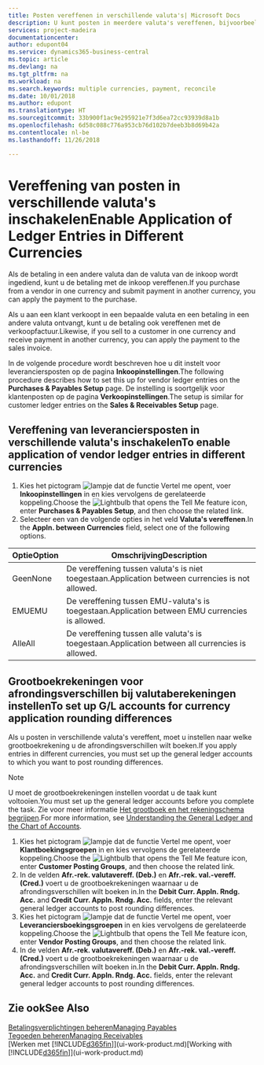 ```yaml
---
title: Posten vereffenen in verschillende valuta's| Microsoft Docs
description: U kunt posten in meerdere valuta's vereffenen, bijvoorbeeld als u verkoopt in een bepaalde valuta en een betaling in een andere ontvangt.
services: project-madeira
documentationcenter: 
author: edupont04
ms.service: dynamics365-business-central
ms.topic: article
ms.devlang: na
ms.tgt_pltfrm: na
ms.workload: na
ms.search.keywords: multiple currencies, payment, reconcile
ms.date: 10/01/2018
ms.author: edupont
ms.translationtype: HT
ms.sourcegitcommit: 33b900f1ac9e295921e7f3d6ea72cc93939d8a1b
ms.openlocfilehash: 6d58c088c776a953cb76d102b7deeb3b8d69b42a
ms.contentlocale: nl-be
ms.lasthandoff: 11/26/2018

---
```

# <a name="enable-application-of-ledger-entries-in-different-currencies"></a><span data-ttu-id="9a21f-103">Vereffening van posten in verschillende valuta's inschakelen</span><span class="sxs-lookup"><span data-stu-id="9a21f-103">Enable Application of Ledger Entries in Different Currencies</span></span>
<span data-ttu-id="9a21f-104">Als de betaling in een andere valuta dan de valuta van de inkoop wordt ingediend, kunt u de betaling met de inkoop vereffenen.</span><span class="sxs-lookup"><span data-stu-id="9a21f-104">If you purchase from a vendor in one currency and submit payment in another currency, you can apply the payment to the purchase.</span></span>

<span data-ttu-id="9a21f-105">Als u aan een klant verkoopt in een bepaalde valuta en een betaling in een andere valuta ontvangt, kunt u de betaling ook vereffenen met de verkoopfactuur.</span><span class="sxs-lookup"><span data-stu-id="9a21f-105">Likewise, if you sell to a customer in one currency and receive payment in another currency, you can apply the payment to the sales invoice.</span></span>

<span data-ttu-id="9a21f-106">In de volgende procedure wordt beschreven hoe u dit instelt voor leveranciersposten op de pagina **Inkoopinstellingen**.</span><span class="sxs-lookup"><span data-stu-id="9a21f-106">The following procedure describes how to set this up for vendor ledger entries on the **Purchases & Payables Setup** page.</span></span> <span data-ttu-id="9a21f-107">De instelling is soortgelijk voor klantenposten op de pagina **Verkoopinstellingen**.</span><span class="sxs-lookup"><span data-stu-id="9a21f-107">The setup is similar for customer ledger entries on the **Sales & Receivables Setup** page.</span></span>

## <a name="to-enable-application-of-vendor-ledger-entries-in-different-currencies"></a><span data-ttu-id="9a21f-108">Vereffening van leveranciersposten in verschillende valuta's inschakelen</span><span class="sxs-lookup"><span data-stu-id="9a21f-108">To enable application of vendor ledger entries in different currencies</span></span>
1. <span data-ttu-id="9a21f-109">Kies het pictogram ![lampje dat de functie Vertel me opent](media/ui-search/search_small.png "Vertel me wat u wilt doen"), voer **Inkoopinstellingen** in en kies vervolgens de gerelateerde koppeling.</span><span class="sxs-lookup"><span data-stu-id="9a21f-109">Choose the ![Lightbulb that opens the Tell Me feature](media/ui-search/search_small.png "Tell me what you want to do") icon, enter **Purchases & Payables Setup**, and then choose the related link.</span></span>
2. <span data-ttu-id="9a21f-110">Selecteer een van de volgende opties in het veld **Valuta's vereffenen**.</span><span class="sxs-lookup"><span data-stu-id="9a21f-110">In the **Appln. between Currencies** field, select one of the following options.</span></span>

| <span data-ttu-id="9a21f-111">Optie</span><span class="sxs-lookup"><span data-stu-id="9a21f-111">Option</span></span> | <span data-ttu-id="9a21f-112">Omschrijving</span><span class="sxs-lookup"><span data-stu-id="9a21f-112">Description</span></span> |
| --- | --- |
| <span data-ttu-id="9a21f-113">Geen</span><span class="sxs-lookup"><span data-stu-id="9a21f-113">None</span></span> |<span data-ttu-id="9a21f-114">De vereffening tussen valuta's is niet toegestaan.</span><span class="sxs-lookup"><span data-stu-id="9a21f-114">Application between currencies is not allowed.</span></span> |
| <span data-ttu-id="9a21f-115">EMU</span><span class="sxs-lookup"><span data-stu-id="9a21f-115">EMU</span></span> |<span data-ttu-id="9a21f-116">De vereffening tussen EMU-valuta's is toegestaan.</span><span class="sxs-lookup"><span data-stu-id="9a21f-116">Application between EMU currencies is allowed.</span></span> |
| <span data-ttu-id="9a21f-117">Alle</span><span class="sxs-lookup"><span data-stu-id="9a21f-117">All</span></span> |<span data-ttu-id="9a21f-118">De vereffening tussen alle valuta's is toegestaan.</span><span class="sxs-lookup"><span data-stu-id="9a21f-118">Application between all currencies is allowed.</span></span> |

## <a name="to-set-up-gl-accounts-for-currency-application-rounding-differences"></a><span data-ttu-id="9a21f-119">Grootboekrekeningen voor afrondingsverschillen bij valutaberekeningen instellen</span><span class="sxs-lookup"><span data-stu-id="9a21f-119">To set up G/L accounts for currency application rounding differences</span></span>  
<span data-ttu-id="9a21f-120">Als u posten in verschillende valuta's vereffent, moet u instellen naar welke grootboekrekening u de afrondingsverschillen wilt boeken.</span><span class="sxs-lookup"><span data-stu-id="9a21f-120">If you apply entries in different currencies, you must set up the general ledger accounts to which you want to post rounding differences.</span></span>  

> [!NOTE]  
>  <span data-ttu-id="9a21f-121">U moet de grootboekrekeningen instellen voordat u de taak kunt voltooien.</span><span class="sxs-lookup"><span data-stu-id="9a21f-121">You must set up the general ledger accounts before you complete the task.</span></span> <span data-ttu-id="9a21f-122">Zie voor meer informatie [Het grootboek en het rekeningschema begrijpen](finance-general-ledger.md).</span><span class="sxs-lookup"><span data-stu-id="9a21f-122">For more information, see [Understanding the General Ledger and the Chart of Accounts](finance-general-ledger.md).</span></span>

1. <span data-ttu-id="9a21f-123">Kies het pictogram ![lampje dat de functie Vertel me opent](media/ui-search/search_small.png "Vertel me wat u wilt doen"), voer **Klantboekingsgroepen** in en kies vervolgens de gerelateerde koppeling.</span><span class="sxs-lookup"><span data-stu-id="9a21f-123">Choose the ![Lightbulb that opens the Tell Me feature](media/ui-search/search_small.png "Tell me what you want to do") icon, enter **Customer Posting Groups**, and then choose the related link.</span></span>  
2. <span data-ttu-id="9a21f-124">In de velden **Afr.-rek. valutavereff. (Deb.)** en  **Afr.-rek. val.-vereff. (Cred.)** voert u de grootboekrekeningen waarnaar u de afrondingsverschillen wilt boeken in.</span><span class="sxs-lookup"><span data-stu-id="9a21f-124">In the **Debit Curr. Appln. Rndg. Acc.** and **Credit Curr. Appln. Rndg. Acc.** fields, enter the relevant general ledger accounts to post rounding differences.</span></span>  
3. <span data-ttu-id="9a21f-125">Kies het pictogram ![lampje dat de functie Vertel me opent](media/ui-search/search_small.png "Vertel me wat u wilt doen"), voer **Leveranciersboekingsgroepen** in en kies vervolgens de gerelateerde koppeling.</span><span class="sxs-lookup"><span data-stu-id="9a21f-125">Choose the ![Lightbulb that opens the Tell Me feature](media/ui-search/search_small.png "Tell me what you want to do") icon, enter **Vendor Posting Groups**, and then choose the related link.</span></span>  
4. <span data-ttu-id="9a21f-126">In de velden **Afr.-rek. valutavereff. (Deb.)** en  **Afr.-rek. val.-vereff. (Cred.)** voert u de grootboekrekeningen waarnaar u de afrondingsverschillen wilt boeken in.</span><span class="sxs-lookup"><span data-stu-id="9a21f-126">In the **Debit Curr. Appln. Rndg. Acc.** and **Credit Curr. Appln. Rndg. Acc.** fields, enter the relevant general ledger accounts to post rounding differences.</span></span>  

## <a name="see-also"></a><span data-ttu-id="9a21f-127">Zie ook</span><span class="sxs-lookup"><span data-stu-id="9a21f-127">See Also</span></span>
[<span data-ttu-id="9a21f-128">Betalingsverplichtingen beheren</span><span class="sxs-lookup"><span data-stu-id="9a21f-128">Managing Payables</span></span>](payables-manage-payables.md)  
[<span data-ttu-id="9a21f-129">Tegoeden beheren</span><span class="sxs-lookup"><span data-stu-id="9a21f-129">Managing Receivables</span></span>](receivables-manage-receivables.md)  
<span data-ttu-id="9a21f-130">[Werken met [!INCLUDE[d365fin](includes/d365fin_md.md)]](ui-work-product.md)</span><span class="sxs-lookup"><span data-stu-id="9a21f-130">[Working with [!INCLUDE[d365fin](includes/d365fin_md.md)]](ui-work-product.md)</span></span>

